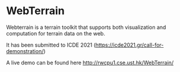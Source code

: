 # WebTerrain
Webterrain is a terrain toolkit that supports both visualization and computation for terrain data on the web.

It has been submitted to ICDE 2021 (https://icde2021.gr/call-for-demonstration/)

A live demo can be found here http://rwcpu1.cse.ust.hk/WebTerrain/
